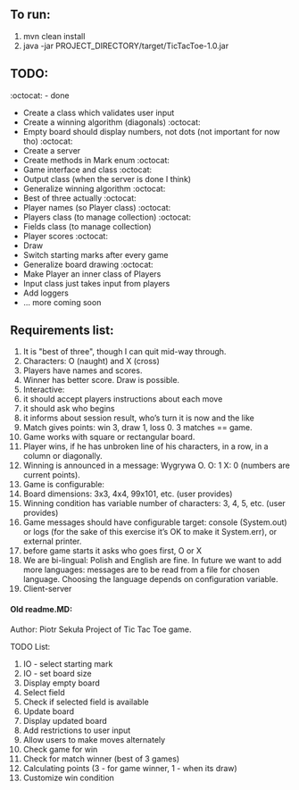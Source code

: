 ## To run:
1. mvn clean install
2. java -jar PROJECT_DIRECTORY/target/TicTacToe-1.0.jar

## TODO:
:octocat: - done
* Create a class which validates user input
* Create a winning algorithm (diagonals) :octocat:
* Empty board should display numbers, not dots (not important for now tho) :octocat:
* Create a server
* Create methods in Mark enum :octocat:
* Game interface and class :octocat:
* Output class (when the server is done I think)
* Generalize winning algorithm :octocat:
* Best of three actually :octocat:
* Player names (so Player class) :octocat:
* Players class (to manage collection) :octocat:
* Fields class (to manage collection)
* Player scores :octocat:
* Draw
* Switch starting marks after every game
* Generalize board drawing :octocat:
* Make Player an inner class of Players
* Input class just takes input from players
* Add loggers
* ... more coming soon

## Requirements list:
1. It is "best of three", though I can quit mid-way through.
1. Characters: O (naught) and X (cross)
1. Players have names and scores.
1. Winner has better score. Draw is possible.
1. Interactive:
1. it should accept players instructions about each move
1. it should ask who begins
1. it informs about session result, who’s turn it is now and the like
1. Match gives points: win 3, draw 1, loss 0. 3 matches == game.
1. Game works with square or rectangular board.
1. Player wins, if he has unbroken line of his characters, in a row, in a column or diagonally.
1. Winning is announced in a message: Wygrywa O. O: 1 X: 0 (numbers are current points).
1. Game is configurable:
1. Board dimensions: 3x3, 4x4, 99x101, etc. (user provides)
1. Winning condition has variable number of characters: 3, 4, 5, etc. (user provides)
1. Game messages should have configurable target: console (System.out) or logs (for the sake of this exercise it’s OK to make it System.err), or external printer.
1. before game starts it asks who goes first, O or X
1. We are bi-lingual: Polish and English are fine. In future we want to add more languages: messages are to be read from a file for chosen language. Choosing the language depends on configuration variable.
1. Client-server










#### Old readme.MD:
Author: Piotr Sekuła
Project of Tic Tac Toe game.



TODO List:
1. IO - select starting mark
2. IO - set board size
3. Display empty board
4. Select field
5. Check if selected field is available
6. Update board
7. Display updated board
8. Add restrictions to user input
9. Allow users to make moves alternately
10. Check game for win
11. Check for match winner (best of 3 games)
12. Calculating points (3 - for game winner, 1 - when its draw)
13. Customize win condition



